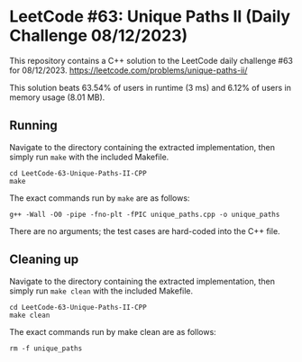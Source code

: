 # LeetCode #63: Unique Paths II (Daily Challenge 08/12/2023)
This repository contains a C++ solution to the LeetCode daily challenge #63 for 08/12/2023. https://leetcode.com/problems/unique-paths-ii/

This solution beats 63.54% of users in runtime (3 ms) and 6.12% of users in memory usage (8.01 MB). 

## Running
Navigate to the directory containing the extracted implementation, then simply run `make` with the included Makefile.
```
cd LeetCode-63-Unique-Paths-II-CPP
make
```

The exact commands run by `make` are as follows:

```
g++ -Wall -O0 -pipe -fno-plt -fPIC unique_paths.cpp -o unique_paths
```

There are no arguments; the test cases are hard-coded into the C++ file.

## Cleaning up
Navigate to the directory containing the extracted implementation, then simply run `make clean` with the included Makefile.

```
cd LeetCode-63-Unique-Paths-II-CPP
make clean
```

The exact commands run by make clean are as follows:

```
rm -f unique_paths
```